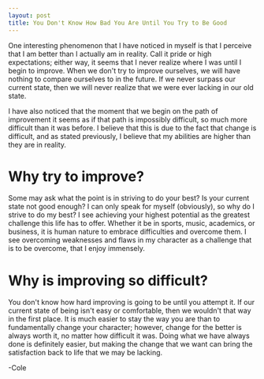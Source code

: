 ```yaml
---
layout: post
title: You Don't Know How Bad You Are Until You Try to Be Good
---
```


One interesting phenomenon that I have noticed in myself is that I perceive that I am better than I actually am in reality.
Call it pride or high expectations; either way, it seems that I never realize where I was until I begin to improve.
When we don't try to improve ourselves, we will have nothing to compare ourselves to in the future.
If we never surpass our current state, then we will never realize that we were ever lacking in our old state.

I have also noticed that the moment that we begin on the path of improvement it seems as if that path is impossibly difficult, so much more difficult than it was before.
I believe that this is due to the fact that change is difficult, and as stated previously, I believe that my abilities are higher than they are in reality.

# Why try to improve?

Some may ask what the point is in striving to do your best?
Is your current state not good enough?
I can only speak for myself (obviously), so why do I strive to do my best?
I see achieving your highest potential as the greatest challenge this life has to offer.
Whether it be in sports, music, academics, or business, it is human nature to embrace difficulties and overcome them.
I see overcoming weaknesses and flaws in my character as a challenge that is to be overcome, that I enjoy immensely. 

# Why is improving so difficult?

You don't know how hard improving is going to be until you attempt it.
If our current state of being isn't easy or comfortable, then we wouldn't that way in the first place.
It is much easier to stay the way you are than to fundamentally change your character; however, change for the better is always worth it, no matter how difficult it was.
Doing what we have always done is definitely easier, but making the change that we want can bring the satisfaction back to life that we may be lacking.

-Cole
